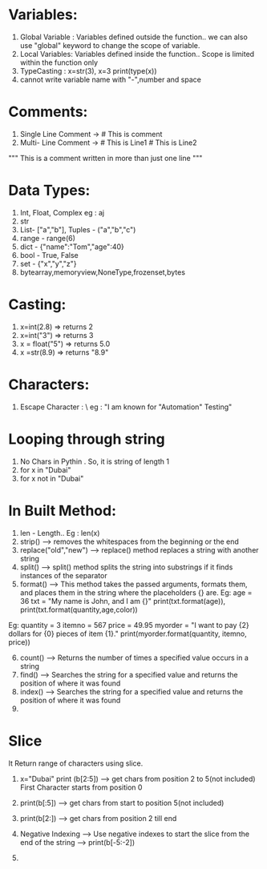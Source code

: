 
# Variables:
1. Global Variable : Variables defined outside the function.. we can also use "global" keyword to change the scope of variable.
2. Local Variables: Variables defined inside the function.. Scope is limited within the function only
3. TypeCasting : x=str(3), x=3 print(type(x))
4. cannot write variable name with "-",number and space

# Comments:
1. Single Line Comment -> # This is comment
2. Multi- Line Comment -> # This is Line1 
                          # This is Line2
                          
"""
This is a comment
written in
more than just one line
"""

# Data Types:
1. Int, Float, Complex eg : aj
2. str
3. List- ["a","b"], Tuples - ("a","b","c")
4. range - range(6)
5. dict - {"name":"Tom","age":40}
6. bool - True, False
7. set - {"x","y","z"}
8.  bytearray,memoryview,NoneType,frozenset,bytes


# Casting:
1. x=int(2.8) => returns 2
2. x=int("3") => returns 3
3. x = float("5") => returns 5.0
4. x =str(8.9) => returns "8.9"



# Characters:
1. Escape Character : \ eg : "I am known for \"Automation\" Testing"


# Looping through string
1. No Chars in Pythin . So, it is string of length 1
2. for x in "Dubai" 
3. for x not in "Dubai"


# In Built Method:
1. len - Length.. Eg : len(x)
2. strip() --> removes the whitespaces from the beginning or the end
3. replace("old","new") --> replace() method replaces a string with another string
4. split() --> split() method splits the string into substrings if it finds instances of the separator
5. format() --> This method takes the passed arguments, formats them, and places them in the string where the placeholders {} are. 
Eg: age = 36
txt = "My name is John, and I am {}"
print(txt.format(age)), print(txt.format(quantity,age,color))


Eg: quantity = 3
itemno = 567
price = 49.95
myorder = "I want to pay {2} dollars for {0} pieces of item {1}."
print(myorder.format(quantity, itemno, price))

6. count() --> Returns the number of times a specified value occurs in a string
7. find()	--> Searches the string for a specified value and returns the position of where it was found
8. index() --> Searches the string for a specified value and returns the position of where it was found
9. 
 

# Slice 
It Return range of characters using slice. 
1. x="Dubai" print (b[2:5]) --> get chars from position 2 to 5(not included) First Character starts from position 0
2. print(b[:5]) --> get chars from start to position 5(not included) 
3. print(b[2:]) --> get chars from position 2 till end
4. Negative Indexing --> Use negative indexes to start the slice from the end of the string --> print(b[-5:-2])

5. 
